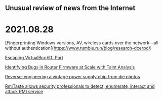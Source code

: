 ## Unusual review of news from the Internet

# 2021.08.28

[Fingerprinting Windows versions, AV, wireless cards over the network—all without authentication[(https://www.rumble.run/blog/research-dcerpc/)

[Escaping VirtualBox 6.1: Part ](https://secret.club/2021/01/14/vbox-escape.html)

[Identifying Bugs in Router Firmware at Scale with Taint Analysis](https://starlabs.sg/blog/2021/08/identifying-bugs-in-router-firmware-at-scale-with-taint-analysis/)

[Reverse-engineering a vintage power supply chip from die photos](https://www.righto.com/2021/08/reverse-engineering-vintage-power.html)

[RmiTaste allows security professionals to detect, enumerate, interact and attack RMI service](https://github.com/STMSolutions/RmiTaste)
